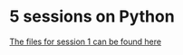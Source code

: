 # 5 sessions on Python

[The files for session 1 can be found here](https://github.com/paulbradshaw/python5sessions/tree/main/session1)
